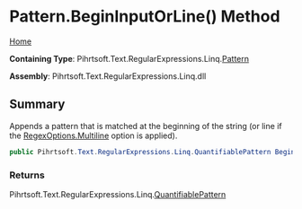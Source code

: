# Pattern\.BeginInputOrLine\(\) Method

[Home](../../../../../../README.md)

**Containing Type**: Pihrtsoft\.Text\.RegularExpressions\.Linq\.[Pattern](../README.md)

**Assembly**: Pihrtsoft\.Text\.RegularExpressions\.Linq\.dll

## Summary

Appends a pattern that is matched at the beginning of the string \(or line if the [RegexOptions.Multiline](https://docs.microsoft.com/en-us/dotnet/api/system.text.regularexpressions.regexoptions.multiline) option is applied\)\.

```csharp
public Pihrtsoft.Text.RegularExpressions.Linq.QuantifiablePattern BeginInputOrLine()
```

### Returns

Pihrtsoft\.Text\.RegularExpressions\.Linq\.[QuantifiablePattern](../../QuantifiablePattern/README.md)

